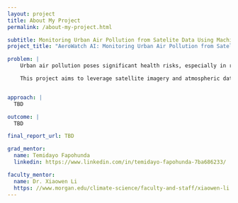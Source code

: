 ```yaml
---
layout: project
title: About My Project
permalink: /about-my-project.html

subtitle: Monitoring Urban Air Pollution from Satelite Data Using Machine Learning
project_title: "AeroWatch AI: Monitoring Urban Air Pollution from Satellite Data Using Machine Learning"

problem: |
    Urban air pollution poses significant health risks, especially in rapidly growing cities, yet ground-based monitoring stations are often sparse, expensive to maintain, and limited in spatial coverage. This lack of widespread, real-time monitoring hinders early detection and policy response to hazardous pollution levels.

    This project aims to leverage satellite imagery and atmospheric data, combined with machine learning models, to estimate pollution levels across urban landscapes. By creating a scalable, low-cost air quality prediction system, we seek to support public health interventions and environmental policy decisions in underserved urban regions.


approach: |
  TBD

outcome: |
  TBD

final_report_url: TBD

grad_mentor:
  name: Temidayo Fapohunda
  linkedin: https://www.linkedin.com/in/temidayo-fapohunda-7ba686233/

faculty_mentor:
  name: Dr. Xiaowen Li
  https: //www.morgan.edu/climate-science/faculty-and-staff/xiaowen-li
---
```

